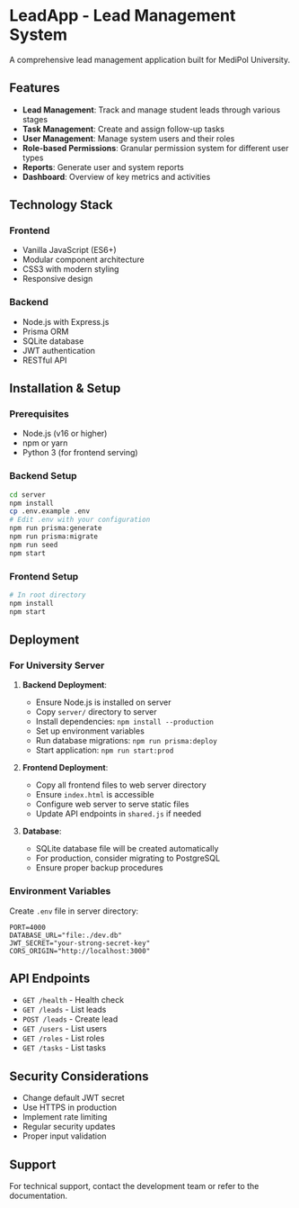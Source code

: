 # LeadApp - Lead Management System

A comprehensive lead management application built for MediPol University.

## Features

- **Lead Management**: Track and manage student leads through various stages
- **Task Management**: Create and assign follow-up tasks
- **User Management**: Manage system users and their roles
- **Role-based Permissions**: Granular permission system for different user types
- **Reports**: Generate user and system reports
- **Dashboard**: Overview of key metrics and activities

## Technology Stack

### Frontend
- Vanilla JavaScript (ES6+)
- Modular component architecture
- CSS3 with modern styling
- Responsive design

### Backend
- Node.js with Express.js
- Prisma ORM
- SQLite database
- JWT authentication
- RESTful API

## Installation & Setup

### Prerequisites
- Node.js (v16 or higher)
- npm or yarn
- Python 3 (for frontend serving)

### Backend Setup
```bash
cd server
npm install
cp .env.example .env
# Edit .env with your configuration
npm run prisma:generate
npm run prisma:migrate
npm run seed
npm start
```

### Frontend Setup
```bash
# In root directory
npm install
npm start
```

## Deployment

### For University Server

1. **Backend Deployment**:
   - Ensure Node.js is installed on server
   - Copy `server/` directory to server
   - Install dependencies: `npm install --production`
   - Set up environment variables
   - Run database migrations: `npm run prisma:deploy`
   - Start application: `npm run start:prod`

2. **Frontend Deployment**:
   - Copy all frontend files to web server directory
   - Ensure `index.html` is accessible
   - Configure web server to serve static files
   - Update API endpoints in `shared.js` if needed

3. **Database**:
   - SQLite database file will be created automatically
   - For production, consider migrating to PostgreSQL
   - Ensure proper backup procedures

### Environment Variables

Create `.env` file in server directory:
```
PORT=4000
DATABASE_URL="file:./dev.db"
JWT_SECRET="your-strong-secret-key"
CORS_ORIGIN="http://localhost:3000"
```

## API Endpoints

- `GET /health` - Health check
- `GET /leads` - List leads
- `POST /leads` - Create lead
- `GET /users` - List users
- `GET /roles` - List roles
- `GET /tasks` - List tasks

## Security Considerations

- Change default JWT secret
- Use HTTPS in production
- Implement rate limiting
- Regular security updates
- Proper input validation

## Support

For technical support, contact the development team or refer to the documentation.
